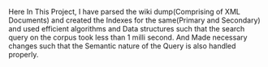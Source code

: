 Here In This Project, I have parsed the wiki dump(Comprising of XML Documents) and created the Indexes for the same(Primary and Secondary)
and used efficient algorithms and Data structures such that the search query on the corpus took less than 1 milli second.
And Made necessary changes such that the Semantic nature of the Query is also handled properly.
